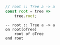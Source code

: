 ```javascript
// root :: Tree a -> a
const root = tree => 
    tree.root;
```


```applescript
-- root :: Tree a -> a
on root(oTree)
    root of oTree
end root
```